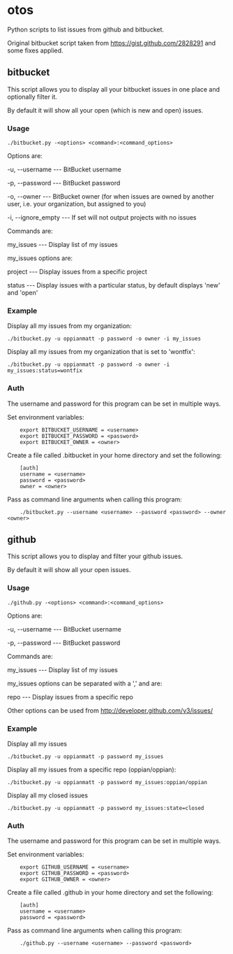 otos
====

Python scripts to list issues from github and bitbucket.

Original bitbucket script taken from https://gist.github.com/2828291 and some fixes applied.

bitbucket
---------

This script allows you to display all your bitbucket issues in one place and optionally filter it.

By default it will show all your open (which is new and open) issues.

### Usage

```
./bitbucket.py -<options> <command>:<command_options>
```

Options are:

-u, --username --- BitBucket username

-p, --password --- BitBucket password

-o, --owner --- BitBucket owner (for when issues are owned by another user, i.e. your organization, but assigned to you)

-i, --ignore_empty --- If set will not output projects with no issues

Commands are:

my_issues --- Display list of my issues

my_issues options are:

project --- Display issues from a specific project

status --- Display issues with a particular status, by default displays 'new' and 'open'

### Example

Display all my issues from my organization:

```
./bitbucket.py -u oppianmatt -p password -o owner -i my_issues
```

Display all my issues from my organization that is set to 'wontfix':

```
./bitbucket.py -u oppianmatt -p password -o owner -i my_issues:status=wontfix
```

### Auth

The username and password for this program can be set in multiple ways.        
                                                                             
Set environment variables:                                                    

```
	export BITBUCKET_USERNAME = <username>                                           
	export BITBUCKET_PASSWORD = <password>                                           
	export BITBUCKET_OWNER = <owner>                                                 
```

Create a file called .bitbucket in your home directory and set the following:

```
	[auth]                                                                  
	username = <username>                                                   
	password = <password>                                                   
	owner = <owner>                                                         
```

Pass as command line arguments when calling this program:

```
	./bitbucket.py --username <username> --password <password> --owner <owner>
```

github
------

This script allows you to display and filter your github issues.

By default it will show all your open issues.

### Usage

```
./github.py -<options> <command>:<command_options>
```

Options are:

-u, --username --- BitBucket username

-p, --password --- BitBucket password

Commands are:

my_issues --- Display list of my issues

my_issues options can be separated with a ',' and are:

repo --- Display issues from a specific repo

Other options can be used from http://developer.github.com/v3/issues/

### Example

Display all my issues

```
./bitbucket.py -u oppianmatt -p password my_issues
```

Display all my issues from a specific repo (oppian/oppian):

```
./bitbucket.py -u oppianmatt -p password my_issues:oppian/oppian
```

Display all my closed issues

```
./bitbucket.py -u oppianmatt -p password my_issues:state=closed
```

### Auth

The username and password for this program can be set in multiple ways.        
                                                                             
Set environment variables:                                                    

```
	export GITHUB_USERNAME = <username>                                           
	export GITHUB_PASSWORD = <password>                                           
	export GITHUB_OWNER = <owner>                                                 
```

Create a file called .github in your home directory and set the following:

```
	[auth]                                                                  
	username = <username>                                                   
	password = <password>                                                   
```

Pass as command line arguments when calling this program:

```
	./github.py --username <username> --password <password>
```

